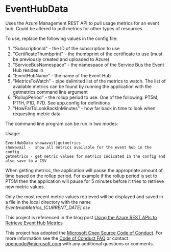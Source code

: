 # EventHubData
Uses the Azure Management REST API to pull usage metrics for an event hub. Could be altered to pull metrics for other types of resources.

To use, replace the following values in the config file:

1. "SubscriptionId" - the ID of the subscription to use
1. "CertificateThumbprint" - the thumbprint of the certificate to use (must be previously created and uploaded to Azure)
1. "ServiceBusNamespace" - the namespace of the Service Bus the Event Hub resides in
1. "EventHubName" - the name of the Event Hub
1. "MetricsToWatch" - pipe delimited list of the metrics to watch. The list of available metrics can be found by running the application with the getmetrics command line argument
1. "RollupPeriod" - the rollup period to use. One of the following: PT5M, PT1H, P1D, P7D. See app.config for definitions
1. "HowFarToLookBackInMinutes" - how far back in time to look when requesting metric data

The command line program can be run in two modes:

Usage: 
```
EventHubData showavail|getmetrics
showavail -  show all metrics available for the event hub in the config
getmetrics - get metric values for metrics indicated in the config and also save to a CSV
```

When getting metrics, the application will pause the appropriate amount of time based on the rollup period. For example if the rollup period is set to PT5M then the application 
will pause for 5 minutes before it tries to retrieve new metric values.

Only the most recent metric values retrieved will be displayed and saved in a file in the local directory with the name *EventHubMetrics_[CURRENT_DATE].csv*

This project is referenced in the blog post [Using the Azure REST APIs to Retrieve Event Hub Metrics](https://blogs.msdn.microsoft.com/cloud_solution_architect/2016/05/25/using-the-azure-rest-apis-to-retrieve-event-hub-metrics/)

This project has adopted the [Microsoft Open Source Code of Conduct](https://opensource.microsoft.com/codeofconduct/). For more information see the [Code of Conduct FAQ](https://opensource.microsoft.com/codeofconduct/faq/) or contact [opencode@microsoft.com](mailto:opencode@microsoft.com) with any additional questions or comments.

